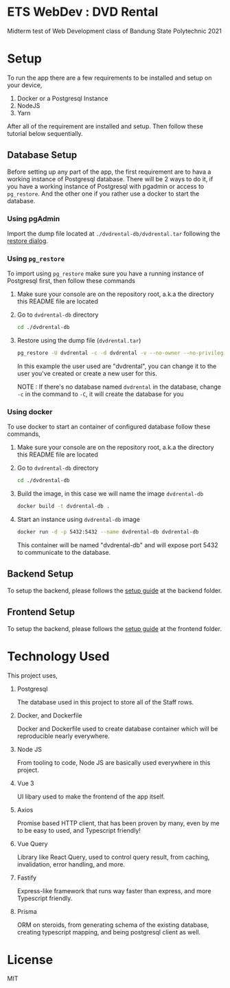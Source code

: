 # ETS WebDev : DVD Rental

Midterm test of Web Development class of Bandung State Polytechnic 2021

# Setup

To run the app there are a few requirements to be installed and setup on your device,

1. Docker or a Postgresql Instance
2. NodeJS
3. Yarn

After all of the requirement are installed and setup. Then follow these tutorial below sequentially.

## Database Setup

Before setting up any part of the app, the first requirement are to hava a working instance of Postgresql database. There will be 2 ways to do it, if you have a working instance of Postgresql with pgadmin or access to `pg_restore`. And the other one if you rather use a docker to start the database.

### Using pgAdmin

Import the dump file located at `./dvdrental-db/dvdrental.tar` following the [restore dialog](https://www.pgadmin.org/docs/pgadmin4/development/restore_dialog.html).

### Using `pg_restore`

To import using `pg_restore` make sure you have a running instance of Postgresql first, then follow these commands

1. Make sure your console are on the repository root, a.k.a the directory this README file are located
2. Go to `dvdrental-db` directory

   ```sh
   cd ./dvdrental-db
   ```

3. Restore using the dump file (`dvdrental.tar`)

   ```sh
   pg_restore -U dvdrental -c -d dvdrental -v --no-owner --no-privileges "dvdrental.tar"
   ```

   In this example the user used are "dvdrental", you can change it to the user you've created or create a new user for this.

   NOTE : If there's no database named `dvdrental` in the database, change `-c` in the command to `-C`, it will create the database for you

### Using docker

To use docker to start an container of configured database follow these commands,

1. Make sure your console are on the repository root, a.k.a the directory this README file are located
2. Go to `dvdrental-db` directory

   ```sh
   cd ./dvdrental-db
   ```

3. Build the image, in this case we will name the image `dvdrental-db`

   ```sh
   docker build -t dvdrental-db .
   ```

4. Start an instance using `dvdrental-db` image

   ```sh
   docker run -d -p 5432:5432 --name dvdrental-db dvdrental-db
   ```

   This container will be named "dvdrental-db" and will expose port 5432 to communicate to the database.

## Backend Setup

To setup the backend, please follows the [setup guide](https://github.com/fauh45/ETS_3A_MuhammadFauzan/tree/main/backend#setup) at the backend folder.

## Frontend Setup

To setup the backend, please follows the [setup guide](https://github.com/fauh45/ETS_3A_MuhammadFauzan/tree/main/frontend#setup) at the frontend folder.

# Technology Used

This project uses,

1. Postgresql

   The database used in this project to store all of the Staff rows.

2. Docker, and Dockerfile

   Docker and Dockerfile used to create database container which will be reproducible nearly everywhere.

3. Node JS

   From tooling to code, Node JS are basically used everywhere in this project.

4. Vue 3

   UI libary used to make the frontend of the app itself.

5. Axios

   Promise based HTTP client, that has been proven by many, even by me to be easy to used, and Typescript friendly!

6. Vue Query

   Library like React Query, used to control query result, from caching, invalidation, error handling, and more.

7. Fastify

   Express-like framework that runs way faster than express, and more Typescript friendly.

8. Prisma

   ORM on steroids, from generating schema of the existing database, creating typescript mapping, and being postgresql client as well.

# License

MIT
